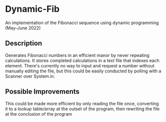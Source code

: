 # Dynamic-Fib
An implementation of the Fibonacci sequence using dynamic programming (May-June 2022)

## Description
Generates Fibonacci numbers in an efficient manor by never repeating calculations. It stores completed calculations in a text file that indexes each element.
There's currently no way to input and request a number without manually editing the file, but this could be easily conducted by polling with a Scanner over System.in.

## Possible Improvements
This could be made more efficient by only reading the file once, converting it to a lookup table/array at the outset of the program, then rewriting the file at the conclusion of the program
